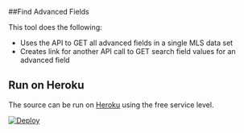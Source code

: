 ##Find Advanced Fields

This tool does the following:

* Uses the API to GET all advanced fields in a single MLS data set
* Creates link for another API call to GET search field values for an advanced field


## Run on Heroku 
The source can be run on [Heroku](https://www.heroku.com/) using the free service level.

[![Deploy](https://www.herokucdn.com/deploy/button.svg)](https://heroku.com/deploy)
